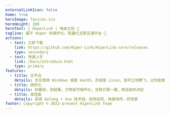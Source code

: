 ```yaml
---
externalLinkIcon: false
home: true
heroImage: favicon.ico
heroHeight: 260
heroText: 🌈 HiperLink | 嗨皮立刻 🔗
tagline: 基于 Hiper 的插件化、轻量化互联互通平台 🎉
actions:
  - text: 立即下载
    link: https://github.com/Hiper-Link/HiperLink-core/releases
    type: secondary
  - text: 快速上手
    link: /Docs/Introduce.html
    type: primary
features:
  - title: 全平台
    details: 无论使用 Windows 或是 macOS，亦或是 Linux，皆可立地腾飞，让你能做的更多，做什么都更快，工作娱乐全放得开
  - title: 插件化
    details: 别看轻，别轻看，万物皆可插件化，互联只需一键，体验由你决定
  - title: 高性能
    details: 采用 Golang + Vue 技术栈，轻快如风，快接快传，好快意
footer: Copyright © 2022-present HiperLink Team
---
```


